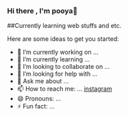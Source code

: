 ### Hi there , I'm pooya👋
##Currently learning web stuffs and etc.

Here are some ideas to get you started:

- 🔭 I’m currently working on ...
- 🌱 I’m currently learning ...
- 👯 I’m looking to collaborate on ...
- 🤔 I’m looking for help with ...
- 💬 Ask me about ...
- 📫 How to reach me: ... [instagram](https://www.instagram.com/pooya_afshari/)
- 😄 Pronouns: ...
- ⚡ Fun fact: ...

